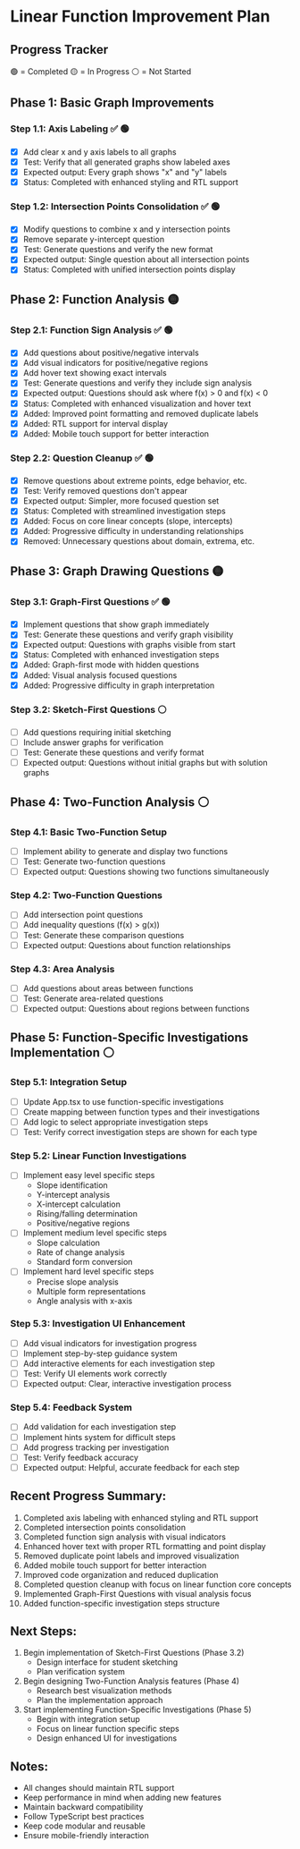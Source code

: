 # Linear Function Improvement Plan

## Progress Tracker
🟢 = Completed
🟡 = In Progress
⚪ = Not Started

## Phase 1: Basic Graph Improvements
### Step 1.1: Axis Labeling ✅ 🟢
- [x] Add clear x and y axis labels to all graphs
- [x] Test: Verify that all generated graphs show labeled axes
- [x] Expected output: Every graph shows "x" and "y" labels
- [x] Status: Completed with enhanced styling and RTL support

### Step 1.2: Intersection Points Consolidation ✅ 🟢
- [x] Modify questions to combine x and y intersection points
- [x] Remove separate y-intercept question
- [x] Test: Generate questions and verify the new format
- [x] Expected output: Single question about all intersection points
- [x] Status: Completed with unified intersection points display

## Phase 2: Function Analysis 🟡
### Step 2.1: Function Sign Analysis ✅ 🟢
- [x] Add questions about positive/negative intervals
- [x] Add visual indicators for positive/negative regions
- [x] Add hover text showing exact intervals
- [x] Test: Generate questions and verify they include sign analysis
- [x] Expected output: Questions should ask where f(x) > 0 and f(x) < 0
- [x] Status: Completed with enhanced visualization and hover text
- [x] Added: Improved point formatting and removed duplicate labels
- [x] Added: RTL support for interval display
- [x] Added: Mobile touch support for better interaction

### Step 2.2: Question Cleanup ✅ 🟢
- [x] Remove questions about extreme points, edge behavior, etc.
- [x] Test: Verify removed questions don't appear
- [x] Expected output: Simpler, more focused question set
- [x] Status: Completed with streamlined investigation steps
- [x] Added: Focus on core linear concepts (slope, intercepts)
- [x] Added: Progressive difficulty in understanding relationships
- [x] Removed: Unnecessary questions about domain, extrema, etc.

## Phase 3: Graph Drawing Questions 🟡
### Step 3.1: Graph-First Questions ✅ 🟢
- [x] Implement questions that show graph immediately
- [x] Test: Generate these questions and verify graph visibility
- [x] Expected output: Questions with graphs visible from start
- [x] Status: Completed with enhanced investigation steps
- [x] Added: Graph-first mode with hidden questions
- [x] Added: Visual analysis focused questions
- [x] Added: Progressive difficulty in graph interpretation

### Step 3.2: Sketch-First Questions ⚪
- [ ] Add questions requiring initial sketching
- [ ] Include answer graphs for verification
- [ ] Test: Generate these questions and verify format
- [ ] Expected output: Questions without initial graphs but with solution graphs

## Phase 4: Two-Function Analysis ⚪
### Step 4.1: Basic Two-Function Setup
- [ ] Implement ability to generate and display two functions
- [ ] Test: Generate two-function questions
- [ ] Expected output: Questions showing two functions simultaneously

### Step 4.2: Two-Function Questions
- [ ] Add intersection point questions
- [ ] Add inequality questions (f(x) > g(x))
- [ ] Test: Generate these comparison questions
- [ ] Expected output: Questions about function relationships

### Step 4.3: Area Analysis
- [ ] Add questions about areas between functions
- [ ] Test: Generate area-related questions
- [ ] Expected output: Questions about regions between functions

## Phase 5: Function-Specific Investigations Implementation ⚪
### Step 5.1: Integration Setup
- [ ] Update App.tsx to use function-specific investigations
- [ ] Create mapping between function types and their investigations
- [ ] Add logic to select appropriate investigation steps
- [ ] Test: Verify correct investigation steps are shown for each type

### Step 5.2: Linear Function Investigations
- [ ] Implement easy level specific steps
  - Slope identification
  - Y-intercept analysis
  - X-intercept calculation
  - Rising/falling determination
  - Positive/negative regions
- [ ] Implement medium level specific steps
  - Slope calculation
  - Rate of change analysis
  - Standard form conversion
- [ ] Implement hard level specific steps
  - Precise slope analysis
  - Multiple form representations
  - Angle analysis with x-axis

### Step 5.3: Investigation UI Enhancement
- [ ] Add visual indicators for investigation progress
- [ ] Implement step-by-step guidance system
- [ ] Add interactive elements for each investigation step
- [ ] Test: Verify UI elements work correctly
- [ ] Expected output: Clear, interactive investigation process

### Step 5.4: Feedback System
- [ ] Add validation for each investigation step
- [ ] Implement hints system for difficult steps
- [ ] Add progress tracking per investigation
- [ ] Test: Verify feedback accuracy
- [ ] Expected output: Helpful, accurate feedback for each step

## Recent Progress Summary:
1. Completed axis labeling with enhanced styling and RTL support
2. Completed intersection points consolidation
3. Completed function sign analysis with visual indicators
4. Enhanced hover text with proper RTL formatting and point display
5. Removed duplicate point labels and improved visualization
6. Added mobile touch support for better interaction
7. Improved code organization and reduced duplication
8. Completed question cleanup with focus on linear function core concepts
9. Implemented Graph-First Questions with visual analysis focus
10. Added function-specific investigation steps structure

## Next Steps:
1. Begin implementation of Sketch-First Questions (Phase 3.2)
   - Design interface for student sketching
   - Plan verification system
2. Begin designing Two-Function Analysis features (Phase 4)
   - Research best visualization methods
   - Plan the implementation approach
3. Start implementing Function-Specific Investigations (Phase 5)
   - Begin with integration setup
   - Focus on linear function specific steps
   - Design enhanced UI for investigations

## Notes:
- All changes should maintain RTL support
- Keep performance in mind when adding new features
- Maintain backward compatibility
- Follow TypeScript best practices
- Keep code modular and reusable
- Ensure mobile-friendly interaction